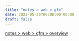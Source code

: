 ```yaml
---
title: "notes > web > gfm"
date: 2023-05-25T00:00:00-06:00
draft: false
---
```


[notes > web > gfm > overview](overview.md)  
